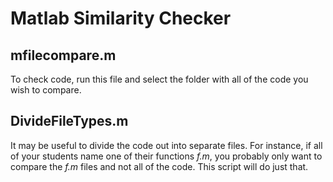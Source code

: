 # Matlab Similarity Checker

## mfilecompare.m

To check code, run this file and select the folder with all of the code you wish to compare.



## DivideFileTypes.m

It may be useful to divide the code out into separate files. For instance, if all of your students name one of their functions *f.m*, you probably only want to compare the *f.m* files and not all of the code. This script will do just that.